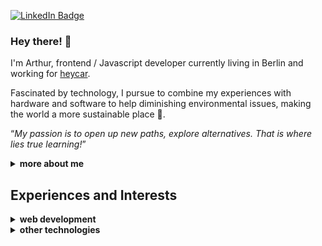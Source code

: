 [![LinkedIn Badge](https://img.shields.io/badge/LinkedIn-Profile-informational?style=flat-square&logo=linkedin&logoColor=white&color=0D76A8)](https://www.linkedin.com/in/arthurboss/)

### Hey there! 👋

I'm Arthur, frontend / Javascript developer currently living in Berlin and working for [heycar](https://hey.car/).

Fascinated by technology, I pursue to combine my experiences with hardware and software to help diminishing environmental issues, making the world a more sustainable place 🌱.

<q><em>My passion is to open up new paths, explore alternatives. That is where lies true learning!</em></q>

<details>
  <summary><b>more about me</b></summary>
  
  <br />
  As this is my long term goal, I do follow/research topics on how to help the environment, especially restoring dry environments.

  I come from a tropical country, and seeing the variety of life it brings and richness of water available, I wish that everyone could experience that and not suffer with the drawbacks of completely dry (or dried) places. Additionally, I am amazed by renewable evergy. Life is a cycle, so is energy. I believe it can be reused everywhere and technology solutions are infinite to help on that.

  As of hobbies, some of my favourites are to beta (or alpha) test and benchmark things.

  A great example is Windows, as I am part of the beta testing community since Windows 8 (user since Windows 95, hardcore user since Windows 98), and have always helped improving the SO by testing it in various machines and providing feedbacks. Perhaps the only person to have loved Windows Vista too. And yes, I do love Linux and these I am surviving with MacOS.

  Furthermore, I loved swapping cellphones OS's before smartphones were even a thing (Motorola L6 was my favourite), as well as testing modded versions of Android since version 1.0 (but only got real after cyanogenmod), jailbreaking iPhones and such things 🙂.

  Currently I am beta testing Windows 11, Edge chromium on MacOS (since the first release), beta versions of Firefox, Safari..., also cool gaming solutions like nVidia's Geforce Now and anything I find the time and willingness to test software-wise.

  Additionally, I spend a good amount of time in life benchmarking hardware by assembling different PC/laptop configurations or putting up crazy combinations per times. GPUs, CPUs, RAM modules, hard disks, anything PCI-E, cables...everything can be benchmarked. Software used were uncountable, but I am a fan of Unigine Heaven or testing all sort of games for that.
  Back in time, I got to test the first ever unnoficial e-GPU in the market (exp GDC) in multiple laptops configs, from low to top, which btw, for the low-config ones I manually upgraded their CPUs and tried different cooling solutions. Recently I have added the "dangerous" liquid metal to help on my laptops thermals.
  I also own a small collection of laptop CPUs and RAM modules.

  I tend to invest time and money trying many different things technology offers, not limited to the ones mentioned above. I see it as the best approach for real learning.

  I am also fond of photography, playing guitar, going for unusual distances walks, bike downhill, car drifting, etc...
  
</details>


## Experiences and Interests

<details>
  <summary><b>web development</b></summary>

  <br />
  
- [Typescript](https://www.typescriptlang.org/)
- [Gatsby.js](https://www.gatsbyjs.com/)
- [Next.js](https://nextjs.org/)
- [Storybook.js](https://storybook.js.org/)
- [React.js](https://reactjs.org/)
- [Webpack.js](https://webpack.js.org/)
- [Redux.js](https://redux.js.org/)
- [Jest.js](https://jestjs.io/)
- [Babel.js](https://babeljs.io/)
- [Three.js](https://threejs.org/)

**related**
- [GraphQL](https://graphql.org/)
- [Node.js](https://nodejs.org/en/)
- [React Native](https://reactnative.dev/)
- [Electron.js](https://www.electronjs.org/)
- [Circle CI](https://circleci.com/)
- [Lighthouse](https://developers.google.com/web/tools/lighthouse)
- [Web assembly](https://webassembly.org/)
- SEO and website benchmarking...

**monorepo and code splitting**
- [Lerna](https://lerna.js.org/)
- [Yarn workspaces](https://classic.yarnpkg.com/en/docs/workspaces/)

**basics**
- UI libraries
- Design patterns
- Javascript
- HTML5
- CSS3
  
</details>

<details>
  <summary><b>other technologies</b></summary>
  
  <br />
  
- C
- C++
- C#
- [WebOS](https://www.webosose.org/)
- OS's low-level customisations (Android, iOS, Windows, Linux, MacOS...)
  
</details>

<!--
**arthurboss/arthurboss** is a ✨ _special_ ✨ repository because its `README.md` (this file) appears on your GitHub profile.

Here are some ideas to get you started:

- 🔭 I’m currently working on ...
- 🌱 I’m currently learning ...
- 👯 I’m looking to collaborate on ...
- 🤔 I’m looking for help with ...
- 💬 Ask me about ...
- 📫 How to reach me: ...
- 😄 Pronouns: ...
- ⚡ Fun fact: ...
-->

